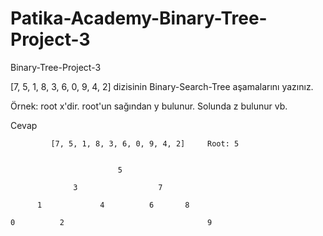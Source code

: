 # Patika-Academy-Binary-Tree-Project-3
Binary-Tree-Project-3

[7, 5, 1, 8, 3, 6, 0, 9, 4, 2] dizisinin Binary-Search-Tree aşamalarını yazınız.

Örnek: root x'dir. root'un sağından y bulunur. Solunda z bulunur vb.

Cevap

             [7, 5, 1, 8, 3, 6, 0, 9, 4, 2]     Root: 5             


                            5          

                  3                  7

          1             4          6       8

    0          2                                9







